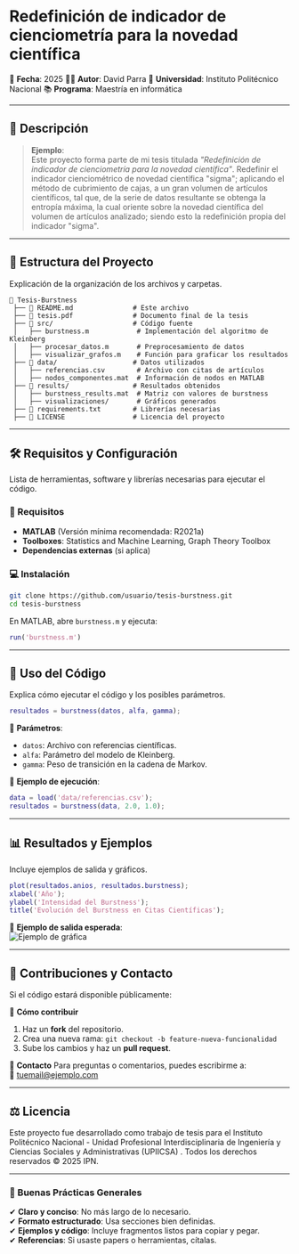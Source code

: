 # **Redefinición de indicador de cienciometría para la novedad científica**

📅 **Fecha**: 2025 
👨‍🎓 **Autor**: David Parra 
🏫 **Universidad**: Instituto Politécnico Nacional 
📚 **Programa**: Maestría en informática 

---

## **📌 Descripción**

> **Ejemplo**:  
> Este proyecto forma parte de mi tesis titulada *"Redefinición de indicador de cienciometría para la novedad científica"*. Redefinir el indicador cienciométrico de novedad científica "sigma"; aplicando el método de cubrimiento de cajas, a un gran volumen de artículos científicos, tal que, de la serie de datos resultante se obtenga la entropía máxima, la cual oriente sobre la novedad científica del volumen de artículos analizado; siendo esto la redefinición propia del indicador "sigma".
---

## **📁 Estructura del Proyecto**
Explicación de la organización de los archivos y carpetas.

```plaintext
📂 Tesis-Burstness
 ├── 📜 README.md               # Este archivo
 ├── 📜 tesis.pdf               # Documento final de la tesis
 ├── 📂 src/                    # Código fuente
 │   ├── burstness.m            # Implementación del algoritmo de Kleinberg
 │   ├── procesar_datos.m       # Preprocesamiento de datos
 │   ├── visualizar_grafos.m    # Función para graficar los resultados
 ├── 📂 data/                   # Datos utilizados
 │   ├── referencias.csv        # Archivo con citas de artículos
 │   ├── nodos_componentes.mat  # Información de nodos en MATLAB
 ├── 📂 results/                # Resultados obtenidos
 │   ├── burstness_results.mat  # Matriz con valores de burstness
 │   ├── visualizaciones/       # Gráficos generados
 ├── 📜 requirements.txt        # Librerías necesarias
 ├── 📜 LICENSE                 # Licencia del proyecto
```

---

## **🛠 Requisitos y Configuración**
Lista de herramientas, software y librerías necesarias para ejecutar el código.

### **🔧 Requisitos**
- **MATLAB** (Versión mínima recomendada: R2021a)  
- **Toolboxes**: Statistics and Machine Learning, Graph Theory Toolbox  
- **Dependencias externas** (si aplica)  

### **💻 Instalación**

```bash
git clone https://github.com/usuario/tesis-burstness.git
cd tesis-burstness
```

En MATLAB, abre `burstness.m` y ejecuta:

```matlab
run('burstness.m')
```

---

## **🚀 Uso del Código**
Explica cómo ejecutar el código y los posibles parámetros.

```matlab
resultados = burstness(datos, alfa, gamma);
```

📌 **Parámetros**:  
- `datos`: Archivo con referencias científicas.  
- `alfa`: Parámetro del modelo de Kleinberg.  
- `gamma`: Peso de transición en la cadena de Markov.  

📌 **Ejemplo de ejecución**:  

```matlab
data = load('data/referencias.csv');
resultados = burstness(data, 2.0, 1.0);
```

---

## **📊 Resultados y Ejemplos**
Incluye ejemplos de salida y gráficos.

```matlab
plot(resultados.anios, resultados.burstness);
xlabel('Año');
ylabel('Intensidad del Burstness');
title('Evolución del Burstness en Citas Científicas');
```

📌 **Ejemplo de salida esperada**:  
![Ejemplo de gráfica](results/visualizaciones/burstness_plot.png)

---

## **📝 Contribuciones y Contacto**
Si el código estará disponible públicamente:

📌 **Cómo contribuir**
1. Haz un **fork** del repositorio.
2. Crea una nueva rama: `git checkout -b feature-nueva-funcionalidad`
3. Sube los cambios y haz un **pull request**.

📌 **Contacto**
Para preguntas o comentarios, puedes escribirme a:  
📧 [tuemail@ejemplo.com](mailto:tuemail@ejemplo.com)  

---

## **⚖️ Licencia**
Este proyecto fue desarrollado como trabajo de tesis para el Instituto Politécnico Nacional - Unidad Profesional Interdisciplinaria de Ingeniería y Ciencias Sociales y Administrativas (UPIICSA) . Todos los derechos reservados © 2025 IPN.

---

### **📌 Buenas Prácticas Generales**
✔ **Claro y conciso**: No más largo de lo necesario.  
✔ **Formato estructurado**: Usa secciones bien definidas.  
✔ **Ejemplos y código**: Incluye fragmentos listos para copiar y pegar.  
✔ **Referencias**: Si usaste papers o herramientas, cítalas.  
